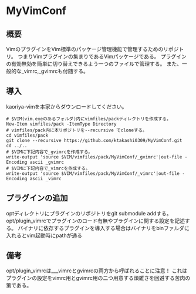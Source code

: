 # MyVimConf

## 概要
VimのプラグインをVim標準のパッケージ管理機能で管理するためのリポジトリ。
つまりVimプラグインの集まりであるVimパッケージである。
プラグインの有効無効を簡単に切り替えできるよう一つのファイルで管理する。
また、一般的な_vimrc,_gvimrcも付随する。

## 導入
  
kaoriya-vimを本家からダウンロードしてください。
~~~
# $VIM(vim.exeのあるフォルダ)内にvimfiles/packディレクトリを作成する。
New-Item vimfiles/pack -ItemType Directory
# vimfiles/pack内に本リポジトリを--recursive でcloneする。  
cd vimfiles/pack
git clone --recursive https://github.com/ktakashi0309/MyVimConf.git
cd ../..
# $VIMに下記内容で_gvimrcを作成する。  
write-output 'source $VIM/vimfiles/pack/MyVimConf/_gvimrc'|out-file -Encoding ascii _gvimrc
# $VIMに下記内容で_vimrcを作成する。  
write-output 'source $VIM/vimfiles/pack/MyVimConf/_vimrc'|out-file -Encoding ascii _vimrc
~~~

## プラグインの追加
optディレクトリにプラグインのリポジトリをgit submodule addする。
opt/plugin_vimrcでプラグインのロード有無やプラグインに関する設定を記述する。
バイナリに依存するプラグインを導入する場合はバイナリをbinファルダに入れるとvim起動時にpathが通る

## 備考
opt/plugin_vimrcは___vimrcとgvimrcの両方から呼ばれることに注意！
これはプラグインの設定をvimrc用とgvimrc用の二つ用意する煩雑さを回避する苦肉の策である。
